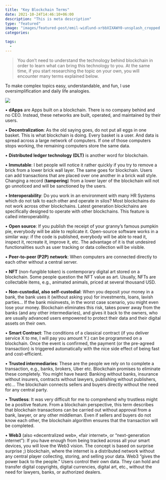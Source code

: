 ```yaml
---
title: "Key Blockchain Terms"
date: 2021-10-24T14:46:10+06:00
description: "This is meta description"
type: "featured"
image: "images/featured-post/emil-widlund-xrbbXIXAWY0-unsplash_cropped.jpg"
categories: 

tags:
  -
---
```



> You don’t need to understand the technology behind blockchain in order to learn what can bring this technology to you. At the same time, if you start researching the topic on your own, you will encounter many terms explained below. 

To make complex topics easy, understandable, and fun, I use oversimplification and daily life analogies.

![](../images/post-img.jpg)

•	**dApps**
 are Apps built on a blockchain. There is no company behind and no CEO. Instead, these networks are built, operated, and maintained by their users.


•	**Decentralization**: As the old saying goes, do not put all eggs in one basket. This is what blockchain is doing. Every basket is a user. And data is spread across a large network of computers. If one of those computers stops working, the remaining computers store the same data.


•	**Distributed ledger technology (DLT)** is another word for blockchain.


•	**Immutable**: I bet people will notice it rather quickly if you try to remove a brick from a lower brick wall layer. The same goes for blockchain. Users can add transactions that are placed over one another in a brick wall style. Changing a record (**tampering**) from a lower layer of the blockchain will not go unnoticed and will be sanctioned by the users.  

• **Interoperability**: Do you work in an environment with many HR Systems which do not talk to each other and operate in silos? Most blockchains do not work across other blockchains. Latest generation blockchains are specifically designed to operate with other blockchains. This feature is called interoperability.  


•	**Open source**: If you publish the receipt of your granny’s famous pumpkin pie, everybody will be able to replicate it. Open-source software works in a similar way: if the code is published, everybody will be able to read it, inspect it, recreate it, improve it, etc. The advantage of it is that undesired functionalities such as user tracking or data collection will be visible. 


•	**Peer-to-peer (P2P) network**: When computers are connected directly to each other without a central server. 


•	**NFT** (non-fungible token) is contemporary digital art stored on a blockchain. Some people question the NFT value as art. Usually, NFTs are collectable items, e.g., animated animals, priced at several thousand USD.  


•	**Non-custodial, also self-custodial**: When you deposit your money in a bank, the bank uses it (without asking you) for investments, loans, lavish parties... If the bank misinvests, in the worst case scenario, you might even lose your money. Blockchain eliminates this risk, takes power away from the banks (and any other intermediaries), and gives it back to the owners, who are usually advanced users empowered to protect their data and their digital assets on their own.  


•	**Smart Contract**: The conditions of a classical contract (if you deliver service X to me, I will pay you amount Y.) can be programmed on a blockchain. Once the event is confirmed, the payment (or the pre-agreed transaction) is triggered automatically with the nice side effect of being fast and cost-efficient.  


•	**Trusted intermediaries**: These are the people we rely on to complete a transaction, e.g., banks, brokers, Uber etc. Blockchain promises to eliminate these completely. You might have heard: Banking without banks, insurance without insurers, contracts without lawyers, publishing without publishers, etc... The blockchain connects sellers and buyers directly without the need for any central party. 


•	**Trustless**: It was very difficult for me to comprehend why trustless might be a positive feature. From a blockchain perspective, this term describes that blockchain transactions can be carried out without approval from a bank, lawyer, or any other middleman. Even if sellers and buyers do not know each other, the blockchain algorithm ensures that the transaction will be completed.     


•	**Web3** (also «decentralized web», «fair internet», or “next-generation internet”): If you have enough from being tracked across all your smart devices, you will love the Web3 vision. The concept is based on surprise surprise ;) blockchain, where the internet is a distributed network without any central player collecting, storing, and selling your data. Web3 “gives the power back to the people.” Users control their own data. They can hold and transfer digital copyrights, digital currencies, digital art, etc., without the need for lawyers, banks, or authorized dealers. 













